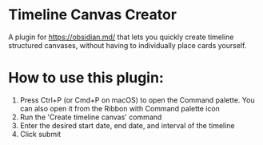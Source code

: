# Timeline Canvas Creator

A plugin for https://obsidian.md/ that lets you quickly create timeline structured canvases, without having to individually place cards yourself.

# How to use this plugin:

1. Press Ctrl+P (or Cmd+P on macOS) to open the Command palette. You can also open it from the Ribbon with Command palette icon
2. Run the 'Create timeline canvas' command
3. Enter the desired start date, end date, and interval of the timeline
4. Click submit
